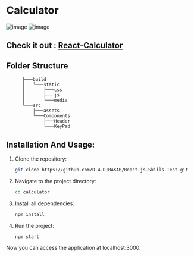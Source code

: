 # Calculator
![image](https://github.com/D-4-DIBAKAR/React.js-Skills-Test/assets/71878062/68f56d6e-f0ae-4e4c-81c3-02fe3f0128bf)
![image](https://github.com/D-4-DIBAKAR/React.js-Skills-Test/assets/71878062/8213e22f-08fe-4f72-aef1-7542e7756a9e)

## Check it out : [React-Calculator](https://aesthetic-churros-865b06.netlify.app)

## Folder Structure 
```├───calculater
      ├───build
      │   └───static
      │       ├───css
      │       ├───js
      │       └───media
      └───src
          ├───assets
          └───Components
              ├───Header
              └───KeyPad
```

   ## Installation And Usage:
   1. Clone the repository:
      ```bash
      git clone https://github.com/D-4-DIBAKAR/React.js-Skills-Test.git
      ```
   2. Navigate to the project directory:
      ```bash
      cd calculator
      ```
   3. Install all dependencies:
      ```bash
      npm install
      ```
   4. Run the project:
      ```bash
      npm start
      ```
Now you can access the application at localhost:3000.
